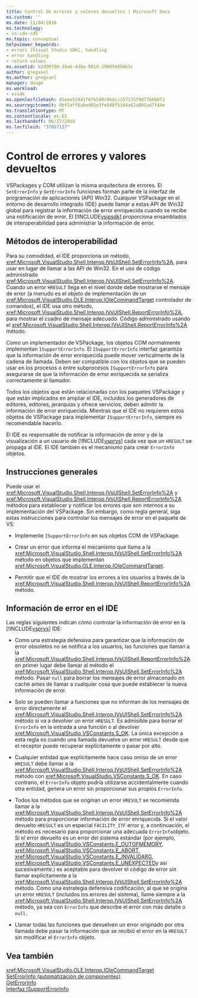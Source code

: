 ```yaml
---
title: Control de errores y valores devueltos | Microsoft Docs
ms.custom: ''
ms.date: 11/04/2016
ms.technology:
- vs-ide-sdk
ms.topic: conceptual
helpviewer_keywords:
- errors [Visual Studio SDK], handling
- error handling
- return values
ms.assetid: b2d9079d-39a6-438a-8010-290056694b5c
author: gregvanl
ms.author: gregvanl
manager: douge
ms.workload:
- vssdk
ms.openlocfilehash: 85eee51941f6fb549c96dcc257335f9d77b6b0f2
ms.sourcegitcommit: 0bf2aff6abe485e3fe940f5344a62a885ad7f44e
ms.translationtype: MT
ms.contentlocale: es-ES
ms.lasthandoff: 06/27/2018
ms.locfileid: "37057137"
---
```

# <a name="error-handling-and-return-values"></a>Control de errores y valores devueltos
VSPackages y COM utilizan la misma arquitectura de errores. El `SetErrorInfo` y `GetErrorInfo` funciones forman parte de la interfaz de programación de aplicaciones (API) Win32. Cualquier VSPackage en el entorno de desarrollo integrado (IDE) puede llamar a estas API de Win32 global para registrar la información de error enriquecida cuando se recibe una notificación de error. El [!INCLUDE[vsipsdk](../extensibility/includes/vsipsdk_md.md)] proporciona ensamblados de interoperabilidad para administrar la información de error.  
  
## <a name="interop-methods"></a>Métodos de interoperabilidad  
 Para su comodidad, el IDE proporciona un método, <xref:Microsoft.VisualStudio.Shell.Interop.IVsUIShell.SetErrorInfo%2A>, para usar en lugar de llamar a las API de Win32. En el uso de código administrado <xref:Microsoft.VisualStudio.Shell.Interop.IVsUIShell.SetErrorInfo%2A>. Cuando un error `HRESULT` llega en el nivel donde debe mostrarse el mensaje de error (a menudo es el objeto de implementación de un <xref:Microsoft.VisualStudio.OLE.Interop.IOleCommandTarget> controlador de comandos), el IDE usa otro método, <xref:Microsoft.VisualStudio.Shell.Interop.IVsUIShell.ReportErrorInfo%2A>, para mostrar el cuadro de mensaje adecuado. Código administrado usando el <xref:Microsoft.VisualStudio.Shell.Interop.IVsUIShell.ReportErrorInfo%2A> método.  
  
 Como un implementador de VSPackage, los objetos COM normalmente implementan `ISupportErrorInfo`. El `ISupportErrorInfo` interfaz garantiza que la información de error enriquecida puede mover verticalmente de la cadena de llamada. Deben ser compatible con los objetos que se pueden usar en los procesos o entre subprocesos `ISupportErrorInfo` para asegurarse de que la información de error enriquecida se serializa correctamente al llamador.  
  
 Todos los objetos que están relacionadas con los paquetes VSPackage y que están implicados en ampliar el IDE, incluidos los generadores de editores, editores, jerarquías y ofrece servicios, deben admitir la información de error enriquecida. Mientras que el IDE no requieren estos objetos de VSPackage para implementar `ISupportErrorInfo`, siempre es recomendable hacerlo.  
  
 El IDE es responsable de notificar la información de error y de la visualización a un usuario de [!INCLUDE[vsprvs](../code-quality/includes/vsprvs_md.md)] cada vez que un `HRESULT` se propaga al IDE. El IDE también es el mecanismo para crear `ErrorInfo` objetos.  
  
## <a name="general-guidelines"></a>Instrucciones generales  
 Puede usar el <xref:Microsoft.VisualStudio.Shell.Interop.IVsUIShell.SetErrorInfo%2A> y <xref:Microsoft.VisualStudio.Shell.Interop.IVsUIShell.ReportErrorInfo%2A> métodos para establecer y notificar los errores que son internos a su implementación del VSPackage. Sin embargo, como regla general, siga estas instrucciones para controlar los mensajes de error en el paquete de VS:  
  
-   Implemente `ISupportErrorInfo` en sus objetos COM de VSPackage.  
  
-   Crear un error que informa el mecanismo que llama a la <xref:Microsoft.VisualStudio.Shell.Interop.IVsUIShell.SetErrorInfo%2A> método en objetos que implementan <xref:Microsoft.VisualStudio.OLE.Interop.IOleCommandTarget>.  
  
-   Permitir que el IDE de mostrar los errores a los usuarios a través de la <xref:Microsoft.VisualStudio.Shell.Interop.IVsUIShell.ReportErrorInfo%2A> método.  
  
## <a name="error-information-in-the-ide"></a>Información de error en el IDE  
 Las reglas siguientes indican cómo controlar la información de error en la [!INCLUDE[vsprvs](../code-quality/includes/vsprvs_md.md)] IDE:  
  
-   Como una estrategia defensiva para garantizar que la información de error obsoletos no se notifica a los usuarios, las funciones que llaman a la <xref:Microsoft.VisualStudio.Shell.Interop.IVsUIShell.ReportErrorInfo%2A> en primer lugar debe llamar al método el <xref:Microsoft.VisualStudio.Shell.Interop.IVsUIShell.SetErrorInfo%2A> método. Pasar `null` para borrar los mensajes de error almacenado en caché antes de llamar a cualquier cosa que puede establecer la nueva información de error.  
  
-   Solo se pueden llamar a funciones que no informan de los mensajes de error directamente el <xref:Microsoft.VisualStudio.Shell.Interop.IVsUIShell.SetErrorInfo%2A> método si va a devolver un error `HRESULT`. Es admisible para borrar el `ErrorInfo` en la entrada a una función o al devolver <xref:Microsoft.VisualStudio.VSConstants.S_OK>. La única excepción a esta regla es cuando una llamada devuelve un error `HRESULT` desde que el receptor puede recuperar explícitamente o pasar por alto.  
  
-   Cualquier entidad que explícitamente hace caso omiso de un error `HRESULT` debe llamar a la <xref:Microsoft.VisualStudio.Shell.Interop.IVsUIShell.SetErrorInfo%2A> método con <xref:Microsoft.VisualStudio.VSConstants.S_OK>. En caso contrario, el `ErrorInfo` objeto podría utilizarse accidentalmente cuando otra entidad, genera un error sin proporcionar sus propios `ErrorInfo`.  
  
-   Todos los métodos que se originan un error `HRESULT` se recomienda llamar a la <xref:Microsoft.VisualStudio.Shell.Interop.IVsUIShell.SetErrorInfo%2A> método para proporcionar información de error enriquecida. Si el valor devuelto `HRESULT` es un especial `FACILITY_ITF` error y, a continuación, el método es necesario para proporcionar una adecuada `ErrorInfo`objeto. Si el error devuelto es un error del sistema estándar (por ejemplo, <xref:Microsoft.VisualStudio.VSConstants.E_OUTOFMEMORY>, <xref:Microsoft.VisualStudio.VSConstants.E_ABORT>, <xref:Microsoft.VisualStudio.VSConstants.E_INVALIDARG>, <xref:Microsoft.VisualStudio.VSConstants.E_UNEXPECTED>y así sucesivamente.) es aceptable para devolver el código de error sin llamar explícitamente a la <xref:Microsoft.VisualStudio.Shell.Interop.IVsUIShell.SetErrorInfo%2A> método. Como una estrategia defensiva codificación, al que se origina un error `HRESULT` (incluidos los errores del sistema), llame siempre a la <xref:Microsoft.VisualStudio.Shell.Interop.IVsUIShell.SetErrorInfo%2A> método, ya sea con `ErrorInfo` que describe el error con más detalle o `null`.  
  
-   Llamar todas las funciones que devuelven un error originado por otra llamada debe pasar la información que se recibió el error en la `HRESULT` sin modificar el `ErrorInfo` objeto.  
  
## <a name="see-also"></a>Vea también  
 <xref:Microsoft.VisualStudio.OLE.Interop.IOleCommandTarget>   
 [SetErrorInfo (automatización de componentes)](http://msdn.microsoft.com/8eaacfac-fc37-4eaa-870b-10b99d598d66)   
 [GetErrorInfo](/previous-versions/windows/desktop/api/oleauto/nf-oleauto-geterrorinfo)   
 [Interfaz ISupportErrorInfo](/previous-versions/windows/desktop/api/oaidl/nn-oaidl-isupporterrorinfo)
